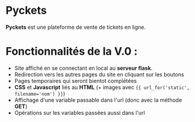 # Pyckets

**Pyckets** est une plateforme de vente de tickets en ligne.

# Fonctionnalités de la V.0 : 

- Site affiché en se connectant en local au **serveur flask**.
- Redirection vers les autres pages du site en cliquant sur les boutons
- Pages temporaires qui seront bientot complétées
- **CSS** et **Javascript** liés au **HTML** (+ images avec `{{ url_for('static', filename='nom') }}`)
- Affichage d'une variable passable dans l'url (donc avec la méthode **GET**)
- Opérations sur les variables passées aussi dans l'url 
